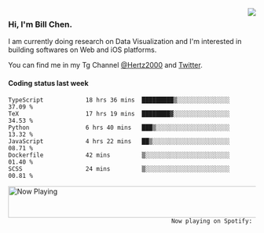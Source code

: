 <img  align="right" src="https://github-readme-stats.vercel.app/api?username=BillChen2k&show_icons=false&count_private=true&hide_title=true">

### Hi, I'm Bill Chen.

I am currently doing research on Data Visualization and I'm interested in building softwares on Web and iOS platforms.

You can find me in my Tg Channel [@Hertz2000](https://t.me/Hertz2000) and [Twitter](https://twitter.com/billchen2k).

#### Coding status last week

<!--START_SECTION:waka-->

```text
TypeScript            18 hrs 36 mins  █████████▒░░░░░░░░░░░░░░░   37.09 %
TeX                   17 hrs 19 mins  ████████▓░░░░░░░░░░░░░░░░   34.53 %
Python                6 hrs 40 mins   ███▒░░░░░░░░░░░░░░░░░░░░░   13.32 %
JavaScript            4 hrs 22 mins   ██▒░░░░░░░░░░░░░░░░░░░░░░   08.71 %
Dockerfile            42 mins         ▒░░░░░░░░░░░░░░░░░░░░░░░░   01.40 %
SCSS                  24 mins         ▒░░░░░░░░░░░░░░░░░░░░░░░░   00.81 %
```

<!--END_SECTION:waka-->


<div>
<a href="https://spotify-now-playing.billchen2k.vercel.app/now-playing?open">
   <img align="right" src="https://spotify-now-playing.billchen2k.vercel.app/now-playing" width="540" height="64" alt="Now Playing">
</a>
</div>

<div>
<p align="right"><code>Now playing on Spotify: </code></p>
</div>

<!--
**BillChen2K/BillChen2K** is a ✨ _special_ ✨ repository because its `README.md` (this file) appears on your GitHub profile.

Here are some ideas to get you started:

- 🔭 I’m currently working on ...
- 🌱 I’m currently learning ...
- 👯 I’m looking to collaborate on ...
- 🤔 I’m looking for help with ...
- 💬 Ask me about ...
- 📫 How to reach me: ...
- 😄 Pronouns: ...
- ⚡ Fun fact: ...
-->
